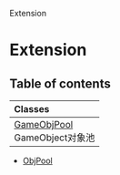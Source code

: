 Extension

# Extension <Badge type="tip" text="Namespace" /> 

## Table of contents

| Classes |
| :-----|
| [GameObjPool](../classes/Extension.GameObjPool.md) <br> GameObject对象池|
- [ObjPool](../classes/Extension.ObjPool.md)